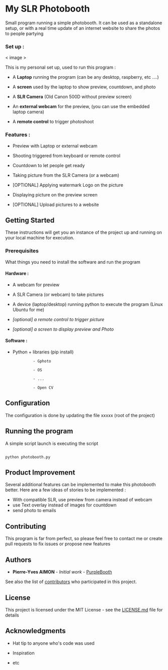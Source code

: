 # My SLR Photobooth

 

Small program running a simple photobooth. It can be used as a standalone setup, or with a real time update of an internet website to share the photos to people partying

### Set up :

< image >

 

This is my personal set up, used to run this program :

- A **Laptop** running the program (can be any desktop, raspberry, etc ....)

- A **screen** used by the laptop to show preview, countdown, and photo

- A **SLR Camera** (Old Canon 500D without preview screen)

- An **external webcam** for the preview, (you can use the embedded laptop camera)

- A **remote control** to trigger photoshoot

 

 

### Features :

- Preview with Laptop or external webcam

- Shooting triggered from keyboard or remote control

- Countdown to let people get ready

- Taking picture from the SLR Camera (or a webcam)

- [OPTIONAL] Applying watermark Logo on the picture

- Displaying picture on the preview screen

- [OPTIONAL] Upload pictures to a website

 

 

## Getting Started

 

These instructions will get you an instance of the project up and running on your local machine for execution.

 

 

### Prerequisites

 

What things you need to install the software and run the program

 

#### Hardware :

- A webcam for preview

- A SLR Camera (or webcam) to take pictures

- A device (laptop/desktop) running python to execute the program (Linux Ubuntu for me)

- *[optional] a remote control to trigger picture*

- *[optional] a screen to display preview and Photo*

 

#### Software :

- Python + libraries (pip install)

               - Gphoto

               - OS

               - ...

               - Open CV

 

## Configuration

 

The configuration is done by updating the file xxxxx (root of the project)

 

 

## Running the program

 

A simple script launch is executing the script

 

```

python photobooth.py

```

## Product Improvement
Several additional features can be implemented to make this photobooth better. Here are a few ideas of stories to be implemented :
- With compatible SLR, use preview from camera instead of webcam
- use Text overlay instead of images for countdown
- send photo to emails

## Contributing

 

This program is far from perfect, so please feel free to contact me or create pull requests to fix issues or propose new features

 

## Authors

 

* **Pierre-Yves AIMON** - *Initial work* - [PurpleBooth](https://github.com/PurpleBooth)

 

See also the list of [contributors](https://github.com/your/project/contributors) who participated in this project.

 

## License

 

This project is licensed under the MIT License - see the [LICENSE.md](LICENSE.md) file for details

 

## Acknowledgments

 

* Hat tip to anyone who's code was used

* Inspiration

* etc
